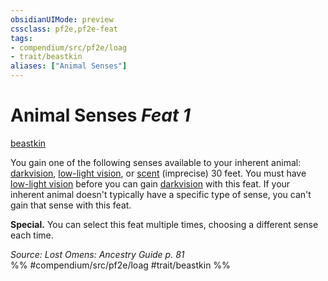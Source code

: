 ```yaml
---
obsidianUIMode: preview
cssclass: pf2e,pf2e-feat
tags:
- compendium/src/pf2e/loag
- trait/beastkin
aliases: ["Animal Senses"]
---
```

# Animal Senses  *Feat 1*  
[beastkin](/rules/traits/beastkin-loag.md)  


You gain one of the following senses available to your inherent animal: [darkvision](/rules/abilities/darkvision.md), [low-light vision](/rules/abilities/low-light-vision.md), or [scent](/rules/abilities/scent.md) (imprecise) 30 feet. You must have [low-light vision](/rules/abilities/low-light-vision.md) before you can gain [darkvision](/rules/abilities/darkvision.md) with this feat. If your inherent animal doesn't typically have a specific type of sense, you can't gain that sense with this feat.

**Special.** You can select this feat multiple times, choosing a different sense each time.

*Source: Lost Omens: Ancestry Guide p. 81*  
%% #compendium/src/pf2e/loag #trait/beastkin %%